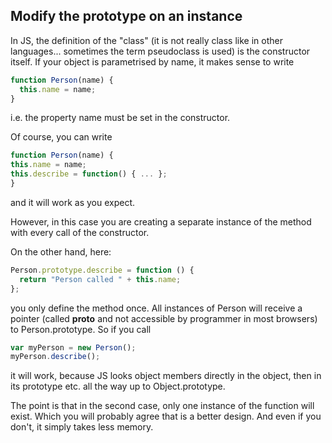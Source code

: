 ## Modify the prototype on an instance

In JS, the definition of the "class" (it is not really class like in other languages... sometimes the term pseudoclass is used) is the constructor itself. If your object is parametrised by name, it makes sense to write

```javascript
function Person(name) {
  this.name = name;
}
```

i.e. the property name must be set in the constructor.

Of course, you can write

```javascript
function Person(name) {
this.name = name;
this.describe = function() { ... };
}
```

and it will work as you expect.

However, in this case you are creating a separate instance of the method with every call of the constructor.

On the other hand, here:

```javascript
Person.prototype.describe = function () {
  return "Person called " + this.name;
};
```

you only define the method once. All instances of Person will receive a pointer (called **proto** and not accessible by programmer in most browsers) to Person.prototype. So if you call

```javascript
var myPerson = new Person();
myPerson.describe();
```

it will work, because JS looks object members directly in the object, then in its prototype etc. all the way up to Object.prototype.

The point is that in the second case, only one instance of the function will exist. Which you will probably agree that is a better design. And even if you don't, it simply takes less memory.
